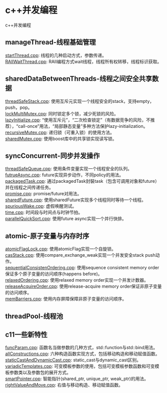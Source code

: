 # c++并发编程
c++并发编程

## manageThread-线程基础管理
[startThread.cpp](https://github.com/zhaocc1106/cpp_concurrent_program/blob/master/manageThread/startThread.cpp): 线程的几种启动方式，参数传递。<br>
[RAIIWaitThread.cpp](https://github.com/zhaocc1106/cpp_concurrent_program/blob/master/manageThread/RAIIWaitThread.cpp): RAII编程方式wait线程，线程所有权转移，线程标识获取。<br>

## sharedDataBetweenThreads-线程之间安全共享数据
[threadSafeStack.cpp](https://github.com/zhaocc1106/cpp_concurrent_program/blob/master/sharedDataBetweenThreads/threadSafeStack.cpp): 使用互斥元实现一个线程安全的stack，支持empty，push，pop。<br>
[lockMultiMutex.cpp](https://github.com/zhaocc1106/cpp_concurrent_program/blob/master/sharedDataBetweenThreads/lockMultiMutex.cpp): 同时锁定多个锁，减少死锁的风险。<br>
[lazyInitialize.cpp](https://github.com/zhaocc1106/cpp_concurrent_program/blob/master/sharedDataBetweenThreads/lazyIntialize.cpp): “使用互斥元”，“二次检查锁定”（有数据竞争的风险，不推荐），“call-once”用法，“局部静态变量”多种方法保护lazy-initialization。<br>
[recursiveMutex.cpp](https://github.com/zhaocc1106/cpp_concurrent_program/blob/master/sharedDataBetweenThreads/recursiveMutex.cpp): 递归锁（可重入锁）的使用方法。<br>
[sharedMutex.cpp](https://github.com/zhaocc1106/cpp_concurrent_program/blob/master/sharedDataBetweenThreads/sharedMutex.cpp): 使用boost库中的共享锁实现读写锁。<br>

## syncConcurrent-同步并发操作
[threadSafeQueue.cpp](https://github.com/zhaocc1106/cpp_concurrent_program/blob/master/syncConcurrent/threadSafeQueue.cpp): 使用条件变量实现一个线程安全的队列。<br>
[futrueAsync.cpp](https://github.com/zhaocc1106/cpp_concurrent_program/blob/master/syncConcurrent/futureAsync.cpp): future实现异步动作，不同policy的用法。<br>
[packagedTask.cpp](https://github.com/zhaocc1106/cpp_concurrent_program/blob/master/syncConcurrent/packagedTask.cpp): 通过packagedTask封裝task（包含可调用对象和future）并在线程之间传递任务。<br>
[promise.cpp](https://github.com/zhaocc1106/cpp_concurrent_program/blob/master/syncConcurrent/promise.cpp): promise/future对用法。<br>
[sharedFuture.cpp](https://github.com/zhaocc1106/cpp_concurrent_program/blob/master/syncConcurrent/sharedFuture.cpp): 使用sharedFuture实现多个线程同时等待一个线程。<br>
[spuriousWake.cpp](https://github.com/zhaocc1106/cpp_concurrent_program/blob/master/syncConcurrent/spuriousWake.cpp): 虚假唤醒测试。<br>
[time.cpp](https://github.com/zhaocc1106/cpp_concurrent_program/blob/master/syncConcurrent/time.cpp): 时间段与时间点与时钟节拍。<br>
[parallelQuickSort.cpp](https://github.com/zhaocc1106/cpp_concurrent_program/blob/master/syncConcurrent/parallelQuickSort.cpp): 使用future async实现一个并行快排。<br>

## atomic-原子变量与内存时序
[atomicFlagLock.cpp](https://github.com/zhaocc1106/cpp_concurrent_program/blob/master/atomic/atomicFlagLock.cpp): 使用atomicFlag实现一个自旋锁。<br>
[casStack.cpp](https://github.com/zhaocc1106/cpp_concurrent_program/blob/master/atomic/casStack.cpp): 使用compare_exchange_weak实现一个并发安全stack push动作。<br>
[sequentialConsistenOrdering.cpp](https://github.com/zhaocc1106/cpp_concurrent_program/blob/master/atomic/sequentialConsistenOrdering.cpp): 使用sequence consistent memory order保证多个原子变量的访问顺序(happens before)。<br>
[relaxedOrdering.cpp](https://github.com/zhaocc1106/cpp_concurrent_program/blob/master/atomic/relaxedOrdering.cpp): 使用relaxed memory order实现一个并发计数器。<br>
[releaseAcquireOrder.cpp](https://github.com/zhaocc1106/cpp_concurrent_program/blob/master/atomic/releaseAcquireOrder.cpp): 使用release-acquire memory order保证非原子变量的访问顺序。<br>
[memBarriers.cpp](https://github.com/zhaocc1106/cpp_concurrent_program/blob/master/atomic/memBarriers.cpp): 使用内存屏障保障非原子变量的访问顺序。<br>

## threadPool-线程池


## c11一些新特性
[funcParam.cpp](https://github.com/zhaocc1106/cpp_concurrent_program/blob/master/c11NewCharacteristic/funcParam.cpp): 函数名当做参数的几种方式，std::function与std::bind用法。<br>
[allConstructions.cpp](https://github.com/zhaocc1106/cpp_concurrent_program/blob/master/c11NewCharacteristic/allConstructions.cpp): 六种构造函数实现方式，包括移动构造和移动赋值函数。<br>
[staticCastAndDynamicCast.cpp](https://github.com/zhaocc1106/cpp_concurrent_program/blob/master/c11NewCharacteristic/staticCastAndDynamicCast.cpp): static_cast与dynamic_cast区别。<br>
[variadicTemplates.cpp](https://github.com/zhaocc1106/cpp_concurrent_program/blob/master/c11NewCharacteristic/variadicTemplates.cpp): 可变模板参数的使用，包括可变模板参数函数和可变模板参数类以及参数包的展开方式。<br>
[smartPointer.cpp](https://github.com/zhaocc1106/cpp_concurrent_program/blob/master/c11NewCharacteristic/smartPointer.cpp): 智能指针(shared_ptr, unique_ptr, weak_ptr)的用法。<br>
[rightValueAndMove.cpp](https://github.com/zhaocc1106/cpp_concurrent_program/blob/master/c11NewCharacteristic/rightValueAndMove.cpp): 右值与移动构造、移动赋值函数。<br>